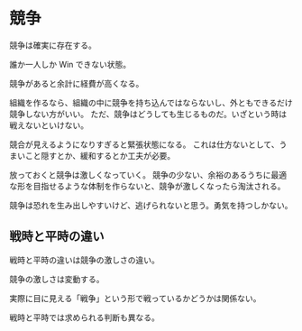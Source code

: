 # 競争

競争は確実に存在する。

誰か一人しか Win できない状態。

競争があると余計に経費が高くなる。

組織を作るなら、組織の中に競争を持ち込んではならないし、外ともできるだけ競争しない方がいい。
ただ、競争はどうしても生じるものだ。いざという時は戦えないといけない。

競合が見えるようになりすぎると緊張状態になる。
これは仕方ないとして、うまいこと隠すとか、緩和するとか工夫が必要。

放っておくと競争は激しくなっていく。
競争の少ない、余裕のあるうちに最適な形を目指せるような体制を作らないと、競争が激しくなったら淘汰される。

競争は恐れを生み出しやすいけど、逃げられないと思う。勇気を持つしかない。

## 戦時と平時の違い

戦時と平時の違いは競争の激しさの違い。

競争の激しさは変動する。

実際に目に見える「戦争」という形で戦っているかどうかは関係ない。

戦時と平時では求められる判断も異なる。
